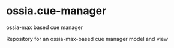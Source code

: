 # ossia.cue-manager
ossia-max based cue manager

Repository for an ossia-max-based cue manager model and view
